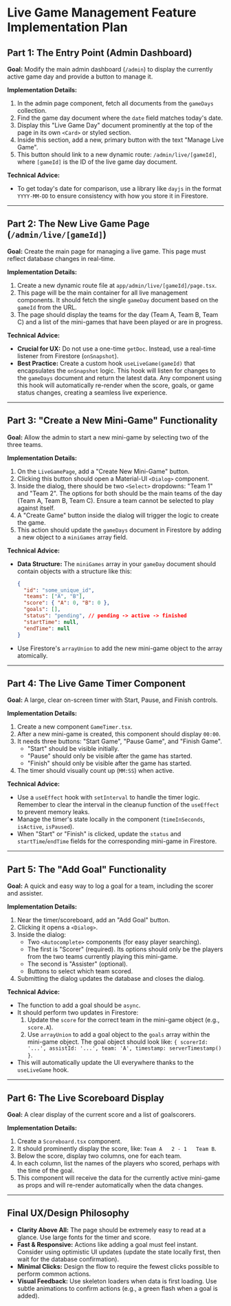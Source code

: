 # Live Game Management Feature Implementation Plan

## Part 1: The Entry Point (Admin Dashboard)

**Goal:** Modify the main admin dashboard (`/admin`) to display the currently active game day and provide a button to manage it.

**Implementation Details:**
1. In the admin page component, fetch all documents from the `gameDays` collection.
2. Find the game day document where the `date` field matches today's date.
3. Display this "Live Game Day" document prominently at the top of the page in its own `<Card>` or styled section.
4. Inside this section, add a new, primary button with the text "Manage Live Game".
5. This button should link to a new dynamic route: `/admin/live/[gameId]`, where `[gameId]` is the ID of the live game day document.

**Technical Advice:**
- To get today's date for comparison, use a library like `dayjs` in the format `YYYY-MM-DD` to ensure consistency with how you store it in Firestore.

---

## Part 2: The New Live Game Page (`/admin/live/[gameId]`)

**Goal:** Create the main page for managing a live game. This page must reflect database changes in real-time.

**Implementation Details:**
1. Create a new dynamic route file at `app/admin/live/[gameId]/page.tsx`.
2. This page will be the main container for all live management components. It should fetch the single `gameDay` document based on the `gameId` from the URL.
3. The page should display the teams for the day (Team A, Team B, Team C) and a list of the mini-games that have been played or are in progress.

**Technical Advice:**
- **Crucial for UX:** Do not use a one-time `getDoc`. Instead, use a real-time listener from Firestore (`onSnapshot`).
- **Best Practice:** Create a custom hook `useLiveGame(gameId)` that encapsulates the `onSnapshot` logic. This hook will listen for changes to the `gameDays` document and return the latest data. Any component using this hook will automatically re-render when the score, goals, or game status changes, creating a seamless live experience.

---

## Part 3: "Create a New Mini-Game" Functionality

**Goal:** Allow the admin to start a new mini-game by selecting two of the three teams.

**Implementation Details:**
1. On the `LiveGamePage`, add a "Create New Mini-Game" button.
2. Clicking this button should open a Material-UI `<Dialog>` component.
3. Inside the dialog, there should be two `<Select>` dropdowns: "Team 1" and "Team 2". The options for both should be the main teams of the day (Team A, Team B, Team C). Ensure a team cannot be selected to play against itself.
4. A "Create Game" button inside the dialog will trigger the logic to create the game.
5. This action should update the `gameDays` document in Firestore by adding a new object to a `miniGames` array field.

**Technical Advice:**
- **Data Structure:** The `miniGames` array in your `gameDay` document should contain objects with a structure like this:

  ```json
  {
    "id": "some_unique_id",
    "teams": ["A", "B"],
    "score": { "A": 0, "B": 0 },
    "goals": [],
    "status": "pending", // pending -> active -> finished
    "startTime": null,
    "endTime": null
  }
  ```
- Use Firestore's `arrayUnion` to add the new mini-game object to the array atomically.

---

## Part 4: The Live Game Timer Component

**Goal:** A large, clear on-screen timer with Start, Pause, and Finish controls.

**Implementation Details:**
1. Create a new component `GameTimer.tsx`.
2. After a new mini-game is created, this component should display `00:00`.
3. It needs three buttons: "Start Game", "Pause Game", and "Finish Game".
    - "Start" should be visible initially.
    - "Pause" should only be visible after the game has started.
    - "Finish" should only be visible after the game has started.
4. The timer should visually count up (`MM:SS`) when active.

**Technical Advice:**
- Use a `useEffect` hook with `setInterval` to handle the timer logic. Remember to clear the interval in the cleanup function of the `useEffect` to prevent memory leaks.
- Manage the timer's state locally in the component (`timeInSeconds`, `isActive`, `isPaused`).
- When "Start" or "Finish" is clicked, update the `status` and `startTime`/`endTime` fields for the corresponding mini-game in Firestore.

---

## Part 5: The "Add Goal" Functionality

**Goal:** A quick and easy way to log a goal for a team, including the scorer and assister.

**Implementation Details:**
1. Near the timer/scoreboard, add an "Add Goal" button.
2. Clicking it opens a `<Dialog>`.
3. Inside the dialog:
    - Two `<Autocomplete>` components (for easy player searching).
    - The first is "Scorer" (required). Its options should only be the players from the two teams currently playing this mini-game.
    - The second is "Assister" (optional).
    - Buttons to select which team scored.
4. Submitting the dialog updates the database and closes the dialog.

**Technical Advice:**
- The function to add a goal should be `async`.
- It should perform two updates in Firestore:
    1. Update the `score` for the correct team in the mini-game object (e.g., `score.A`).
    2. Use `arrayUnion` to add a goal object to the `goals` array within the mini-game object. The goal object should look like: `{ scorerId: '...', assistId: '...', team: 'A', timestamp: serverTimestamp() }`.
- This will automatically update the UI everywhere thanks to the `useLiveGame` hook.

---

## Part 6: The Live Scoreboard Display

**Goal:** A clear display of the current score and a list of goalscorers.

**Implementation Details:**
1. Create a `Scoreboard.tsx` component.
2. It should prominently display the score, like: `Team A   2 - 1   Team B`.
3. Below the score, display two columns, one for each team.
4. In each column, list the names of the players who scored, perhaps with the time of the goal.
5. This component will receive the data for the currently active mini-game as props and will re-render automatically when the data changes.

---

## Final UX/Design Philosophy

- **Clarity Above All:** The page should be extremely easy to read at a glance. Use large fonts for the timer and score.
- **Fast & Responsive:** Actions like adding a goal must feel instant. Consider using optimistic UI updates (update the state locally first, then wait for the database confirmation).
- **Minimal Clicks:** Design the flow to require the fewest clicks possible to perform common actions.
- **Visual Feedback:** Use skeleton loaders when data is first loading. Use subtle animations to confirm actions (e.g., a green flash when a goal is added). 